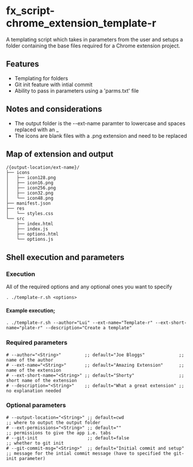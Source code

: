 # fx_script-chrome_extension_template-r
A templating script which takes in parameters from the user and setups a folder containing the base files required for a Chrome extension project.

## Features
- Templating for folders
- Git init feature with intial commit
- Ability to pass in parameters using a 'parms.txt' file

## Notes and considerations
- The output folder is the --ext-name paramter to lowercase and spaces replaced with an _
- The icons are blank files with a .png extension and need to be replaced

## Map of extension and output
```
/{output-location/ext-name}/
├── icons
│   ├── icon128.png
│   ├── icon16.png
│   ├── icon256.png
│   ├── icon32.png
│   └── icon48.png
├── manifest.json
├── res
│   └── styles.css
└── src
    ├── index.html
    ├── index.js
    ├── options.html
    └── options.js
```

## Shell execution and parameters
### Execution
All of the required options and any optional ones you want to specify
```
. ./template-r.sh <options>
```

#### Example execution;
```
. ./template-r.sh --author="Lui" --ext-name="Template-r" --ext-short-name="plate-r" --description="Create a template"
```

### Required parameters
```
# --author="<String>"         ;; default="Joe Bloggs"             ;; name of the author
# --ext-name="<String>"       ;; default="Amazing Extension"      ;; name of the extension
# --ext-short-name="<String>" ;; default="Shorty"                 ;; short name of the extension
# --description="<String>"    ;; default="What a great extension" ;; no explanation needed
```

### Optional parameters
```
# --output-location="<String>" ;; default=cwd                        ;; where to output the output folder
# --ext-permissions="<String>" ;; default=""                         ;; permissions to give the app i.e. tabs
# --git-init                   ;; default=false                      ;; whether to git init 
# --git-commit-msg="<String>"  ;; default="Initial commit and setup" ;; message for the intial commit message (have to specified the git-init parameter)
```
